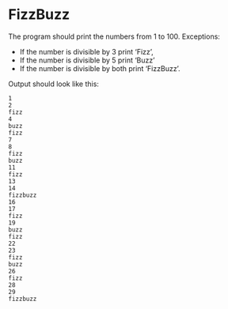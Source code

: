 # FizzBuzz

The program should print the numbers from 1 to 100.
Exceptions: 
- If the number is divisible by 3 print ‘Fizz’, 
- If the number is divisible by 5 print ‘Buzz’ 
- If the number is divisible by both print ‘FizzBuzz’.

Output should look like this:

```
1
2
fizz
4
buzz
fizz
7
8
fizz
buzz
11
fizz
13
14
fizzbuzz
16
17
fizz
19
buzz
fizz
22
23
fizz
buzz
26
fizz
28
29
fizzbuzz
```
